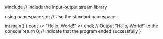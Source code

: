 
   #include <iostream>  // Include the input-output stream library

using namespace std;  // Use the standard namespace

int main() {
    cout << "Hello, World!" << endl;  // Output "Hello, World!" to the console
    return 0;  // Indicate that the program ended successfully
} 
